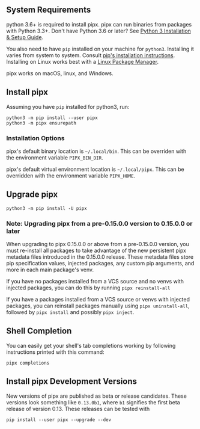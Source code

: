 ## System Requirements
python 3.6+ is required to install pipx. pipx can run binaries from packages with Python 3.3+. Don't have Python 3.6 or later? See [Python 3 Installation & Setup Guide](https://realpython.com/installing-python/).

You also need to have `pip` installed on your machine for `python3`. Installing it varies from system to system. Consult [pip's installation instructions](https://pip.pypa.io/en/stable/installing/). Installing on Linux works best with a [Linux Package Manager](https://packaging.python.org/guides/installing-using-linux-tools/#installing-pip-setuptools-wheel-with-linux-package-managers).

pipx works on macOS, linux, and Windows.

## Install pipx

Assuming you have `pip` installed for python3, run:
```
python3 -m pip install --user pipx
python3 -m pipx ensurepath
```

### Installation Options
pipx's default binary location is `~/.local/bin`. This can be overriden with the environment variable `PIPX_BIN_DIR`.

pipx's default virtual environment location is `~/.local/pipx`. This can be overridden with the environment variable `PIPX_HOME`.

## Upgrade pipx
```
python3 -m pip install -U pipx
```

### Note: Upgrading pipx from a pre-0.15.0.0 version to 0.15.0.0 or later
When upgrading to pipx 0.15.0.0 or above from a pre-0.15.0.0 version, you must re-install all packages to take advantage of the new persistent pipx metadata files introduced in the 0.15.0.0 release. These metadata files store pip specification values, injected packages, any custom pip arguments, and more in each main package's venv.

If you have no packages installed from a VCS source and no venvs with injected packages, you can do this by running `pipx reinstall-all`

If you have a packages installed from a VCS source or venvs with injected packages, you can reinstall packages manually using `pipx uninstall-all`, followed by `pipx install` and possibly `pipx inject`.

## Shell Completion
You can easily get your shell's tab completions working by following instructions printed with this command:
```
pipx completions
```

## Install pipx Development Versions
New versions of pipx are published as beta or release candidates. These versions look something like `0.13.0b1`, where `b1` signifies the first beta release of version 0.13. These releases can be tested with
```
pip install --user pipx --upgrade --dev
```
